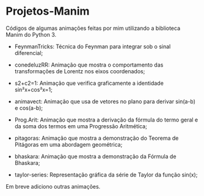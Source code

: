 # Projetos-Manim
Códigos de algumas animações feitas por mim utilizando a biblioteca Manim do Python 3.

- FeynmanTricks: Técnica do Feynman para integrar sob o sinal diferencial;

- conedeluzRR: Animação que mostra o comportamento das transformações de Lorentz nos eixos coordenados;

- s2+c2=1: Animação que verifica graficamente a identidade sin²x+cos²x=1;

- animavect: Animação que usa de vetores no plano para derivar sin(a-b) e cos(a-b);

- Prog.Arit: Animação que mostra a derivação da fórmula do termo geral e da soma dos termos em uma Progressão Aritmética;

- pitagoras: Animação que mostra a demonstração do Teorema de Pitágoras em uma abordagem geométrica;

- bhaskara: Animação que mostra a demonstração da Fórmula de Bhaskara;

- taylor-series: Representação gráfica da série de Taylor da função sin(x);

Em breve adiciono outras animações.
